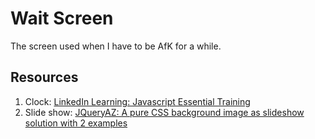 # Wait Screen

The screen used when I have to be AfK for a while.

## Resources

1. Clock: [LinkedIn Learning: Javascript Essential Training](https://www.linkedin.com/learning/javascript-essential-training-3/tools-for-javascript-development)
2. Slide show: [JQueryAZ: A pure CSS background image as slideshow solution with 2 examples](https://www.jquery-az.com/a-pure-css-background-image-as-slideshow-solution-with-2-examples/)

